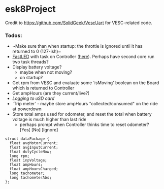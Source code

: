 # esk8Project
Credit to https://github.com/SolidGeek/VescUart for VESC-related code.

### Todos:
- ~Make sure than when startup: the throttle is ignored until it has returned to 0 (127-ish)~
- [FastLED](https://github.com/FastLED/FastLED) with task on Controller ([here](https://github.com/skelstar/esk8Project/blob/feature/m5stick-HUD/Investigations/m5stickHUD/ESPNow/m5stickHUD-EspNow/m5stickHUD-EspNow.ino)). Perhaps have second core run two task threads?
- Display battery voltage?
  - maybe when not moving?
  - on startup?
- Get rpm from VESC and evaluate some 'isMoving' boolean on the Board which is returned to Controller
- Get ampHours (are they current/live?)
- _Logging to uSD card_
- 'Trip meter' - maybe store ampHours "collected/consumed" on the ride at powerdown
- Store total amps used for odometer, and reset the total when battery voltage is much higher than last ride
  - perhaps prompt when Controller thinks time to reset odometer? [Yes] [No] [Ignore]


```
struct dataPackage {
  float avgMotorCurrent;
  float avgInputCurrent;
  float dutyCycleNow;
  long rpm;
  float inpVoltage;
  float ampHours;
  float ampHoursCharged;
  long tachometer;
  long tachometerAbs;
};
```
